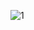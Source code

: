 
![1](https://github.com/Elkelany84/Provider_Ecommerce_Firebase_Admin/assets/74449997/b444957a-6a6e-4662-95a4-89ea862f2d7a)
